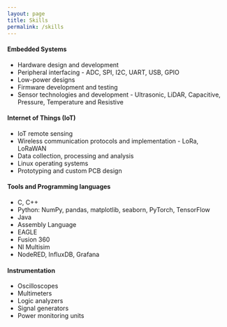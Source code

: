 ```yaml
---
layout: page
title: Skills
permalink: /skills
---
```


#### Embedded Systems
- Hardware design and development
- Peripheral interfacing - ADC, SPI, I2C, UART, USB, GPIO
- Low-power designs
- Firmware development and testing
- Sensor technologies and development - Ultrasonic, LiDAR, Capacitive, Pressure, Temperature and Resistive

#### Internet of Things (IoT)

- IoT remote sensing
- Wireless communication protocols and implementation - LoRa, LoRaWAN
- Data collection, processing and analysis
- Linux operating systems
- Prototyping and custom PCB design

#### Tools and Programming languages 

- C, C++
- Python: NumPy, pandas, matplotlib, seaborn, PyTorch, TensorFlow
- Java
- Assembly Language
- EAGLE 
- Fusion 360 
- NI Multisim 
- NodeRED, InfluxDB, Grafana

#### Instrumentation 

- Oscilloscopes 
- Multimeters
- Logic analyzers
- Signal generators
- Power monitoring units
